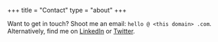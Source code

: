 +++
title = "Contact"
type = "about"
+++

Want to get in touch? Shoot me an email: <span id="3qx49U">`hello @ <this domain> .com`.</span>  
Alternatively, find me on [LinkedIn](https://linkedin.com/in/joeraut/) or [Twitter](https://twitter.com/joeraut).

<script type="text/javascript">
// Yes, I know this isn't a sure-fire way to prevent email address harvesting. Not by a long shot. However, preventing
// the lowest-common-demoninator, regex-yielding script kiddies from getting this email address is probably worth the
// little bit of JS anyway ;-)
var addr = atob('aGVsbG9Aam9lc' + 'mF1dC5jb20=');
var tag = atob('bWFpb' + 'HRvOg==');
var addrHtml = '<a href="' + tag + addr + '">' + addr + '</a>.';
document.getElementById('3qx49U').innerHTML = addrHtml;
</script>
